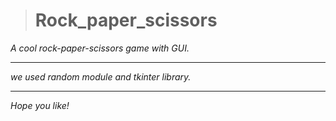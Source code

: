># Rock_paper_scissors

_A cool rock-paper-scissors game with GUI._
***
_we used random module and tkinter library._
***
_Hope you like!_
